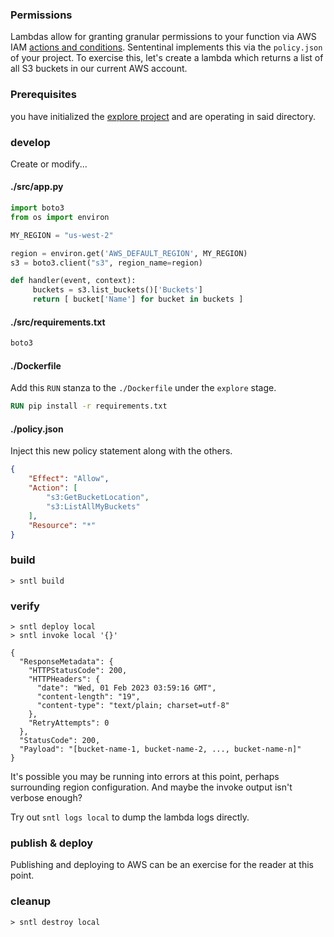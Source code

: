 ### Permissions
Lambdas allow for granting granular permissions to your function via AWS IAM [actions and conditions](https://docs.aws.amazon.com/service-authorization/latest/reference/reference_policies_actions-resources-contextkeys.html). Sententinal implements this via the `policy.json` of your project. To exercise this, let's create a lambda which returns a list of all S3 buckets in our current AWS account.

### Prerequisites
you have initialized the [explore project](/examples/project) and are operating in said directory.


### develop

Create or modify...

<!-- tabs:start -->

#### **./src/app.py**

```python
import boto3
from os import environ

MY_REGION = "us-west-2"

region = environ.get('AWS_DEFAULT_REGION', MY_REGION)
s3 = boto3.client("s3", region_name=region)

def handler(event, context):
     buckets = s3.list_buckets()['Buckets']
     return [ bucket['Name'] for bucket in buckets ]
```

#### **./src/requirements.txt**

```txt
boto3
```

#### **./Dockerfile**

Add this `RUN` stanza to the `./Dockerfile` under the `explore` stage.

```dockerfile
RUN pip install -r requirements.txt
```

#### **./policy.json**

Inject this new policy statement along with the others.

```json
{
    "Effect": "Allow",
    "Action": [
        "s3:GetBucketLocation",
        "s3:ListAllMyBuckets"
    ],
    "Resource": "*"
}
```

<!-- tabs:end -->

### build

```shell
> sntl build
```

### verify
```shell
> sntl deploy local
> sntl invoke local '{}'

{
  "ResponseMetadata": {
    "HTTPStatusCode": 200,
    "HTTPHeaders": {
      "date": "Wed, 01 Feb 2023 03:59:16 GMT",
      "content-length": "19",
      "content-type": "text/plain; charset=utf-8"
    },
    "RetryAttempts": 0
  },
  "StatusCode": 200,
  "Payload": "[bucket-name-1, bucket-name-2, ..., bucket-name-n]"
}
```

It's possible you may be running into errors at this point, perhaps surrounding region configuration. And maybe the invoke output isn't verbose enough?

Try out `sntl logs local` to dump the lambda logs directly.

### publish & deploy
Publishing and deploying to AWS can be an exercise for the reader at this point.

### cleanup
```shell
> sntl destroy local
```